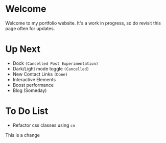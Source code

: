 # Welcome
Welcome to my portfolio website. It's a work in progress, so do revisit this page often for updates.


# Up Next
- Dock `(Cancelled Post Experimentation)`
- Dark/Light mode toggle `(Cancelled)`
- New Contact Links `(Done)`
- Interactive Elements
- Boost performance
- Blog (Someday)

# To Do List
- Refactor css classes using `cn`




This is a change
